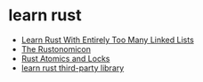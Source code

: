 # learn rust

- [Learn Rust With Entirely Too Many Linked Lists](https://rust-unofficial.github.io/too-many-lists/)
- [The Rustonomicon](https://doc.rust-lang.org/nomicon/intro.html)
- [Rust Atomics and Locks](https://marabos.nl/atomics/)
- [learn rust third-party library](./learn%20rust%20third-party%20library)
